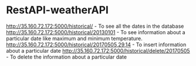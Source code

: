 # RestAPI-weatherAPI
http://35.160.72.172:5000/historical/ - To see all the dates in the database
http://35.160.72.172:5000/historical/20130101 - To see information about a particular date like maximum and minimum temperature.
http://35.160.72.172:5000/historical/20170505,29,14 - To insert information about a particular date
http://35.160.72.172:5000/historical/delete/20170505  -  To delete the information about a particular date





